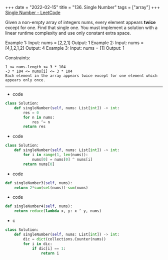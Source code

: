 +++ 
date = "2022-02-15"
title = "136. Single Number"
tags = ["array"]
+++
[Single Number - LeetCode](https://leetcode.com/problems/single-number/)

Given a non-empty array of integers nums, every element appears __twice__ except for one. Find that single one.
You must implement a solution with a linear runtime complexity and use only constant extra space.
 
Example 1:
Input: nums = [2,2,1] Output: 1 
Example 2:
Input: nums = [4,1,2,1,2] Output: 4 
Example 3:
Input: nums = [1] Output: 1 
 
Constraints:

	1 <= nums.length <= 3 * 104
	-3 * 104 <= nums[i] <= 3 * 104
	Each element in the array appears twice except for one element which appears only once.

---
- code
```py
class Solution:
    def singleNumber(self, nums: List[int]) -> int:
        res = 0
        for n in nums:
            res ^= n
        return res
```
- code
```py
class Solution:
    def singleNumber(self, nums: List[int]) -> int:
        for i in range(1, len(nums)):
            nums[0] = nums[0] ^ nums[i]
        return nums[0]
```
- code
```py
def singleNumber3(self, nums):
    return 2*sum(set(nums))-sum(nums)
```
- code
```py
def singleNumber4(self, nums):
    return reduce(lambda x, y: x ^ y, nums)
```
- c
```py
class Solution:
    def singleNumber(self, nums: List[int]) -> int:
        dic = dict(collections.Counter(nums))
        for i in dic:
            if dic[i] == 1:
                return i
```

